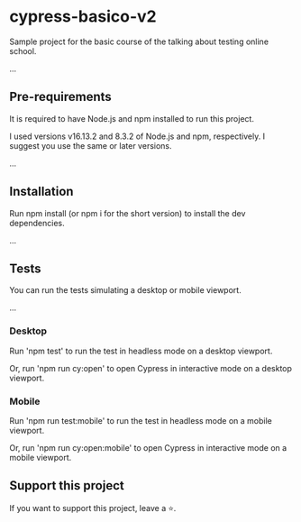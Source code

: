 # cypress-basico-v2
Sample project for the basic course of the talking about testing online school.

...
## Pre-requirements
It is required to have Node.js and npm installed to run this project.

I used versions v16.13.2 and 8.3.2 of Node.js and npm, respectively. I suggest you use the same or later versions.

...
## Installation
Run npm install (or npm i for the short version) to install the dev dependencies.

...
## Tests

You can run the tests simulating a desktop or mobile viewport.

...
### Desktop

Run 'npm test' to run the test in headless mode on a desktop viewport.

Or, run 'npm run cy:open' to open Cypress in interactive mode on a desktop viewport.

### Mobile

Run 'npm run test:mobile' to run the test in headless mode on a mobile viewport.

Or, run 'npm run cy:open:mobile' to open Cypress in interactive mode on a mobile viewport.

## Support this project
If you want to support this project, leave a ⭐.